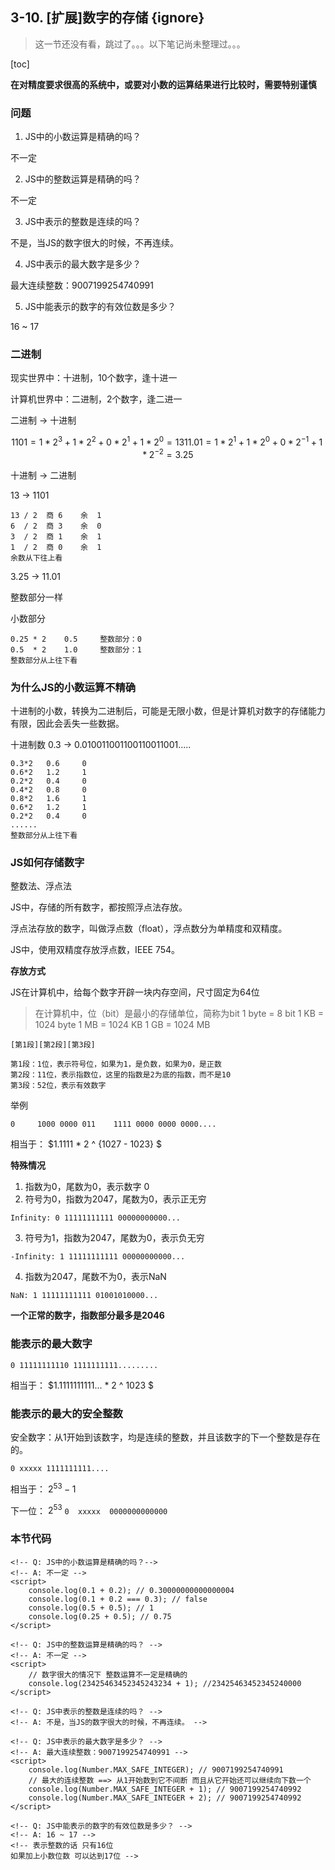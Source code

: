 ## 3-10. [扩展]数字的存储 {ignore}

> 这一节还没有看，跳过了。。。以下笔记尚未整理过。。。

[toc]

**在对精度要求很高的系统中，或要对小数的运算结果进行比较时，需要特别谨慎**

### 问题

1. JS中的小数运算是精确的吗？

不一定

2. JS中的整数运算是精确的吗？

不一定

3. JS中表示的整数是连续的吗？

不是，当JS的数字很大的时候，不再连续。

4. JS中表示的最大数字是多少？

最大连续整数：9007199254740991

5. JS中能表示的数字的有效位数是多少？

16 ~ 17



### 二进制

现实世界中：十进制，10个数字，逢十进一

计算机世界中：二进制，2个数字，逢二进一

二进制 -> 十进制

```math
1101 = 1*2^3 + 1*2^2 + 0*2^1 + 1*2^0 = 13

11.01 = 1*2^1 + 1*2^0 + 0*2^{-1} + 1*2^{-2} = 3.25
```

十进制 -> 二进制

13 -> 1101

```
13 / 2  商 6    余  1
6  / 2  商 3    余  0
3  / 2  商 1    余  1
1  / 2  商 0    余  1
余数从下往上看
```

3.25 -> 11.01

整数部分一样

小数部分

```
0.25 * 2    0.5     整数部分：0
0.5  * 2    1.0     整数部分：1
整数部分从上往下看
```

### 为什么JS的小数运算不精确

十进制的小数，转换为二进制后，可能是无限小数，但是计算机对数字的存储能力有限，因此会丢失一些数据。

十进制数 0.3 -> 0.010011001100110011001.....

```
0.3*2   0.6     0
0.6*2   1.2     1
0.2*2   0.4     0
0.4*2   0.8     0
0.8*2   1.6     1
0.6*2   1.2     1
0.2*2   0.4     0
......
整数部分从上往下看
```

### JS如何存储数字

整数法、浮点法

JS中，存储的所有数字，都按照浮点法存放。

浮点法存放的数字，叫做浮点数（float），浮点数分为单精度和双精度。

JS中，使用双精度存放浮点数，IEEE 754。

**存放方式**

JS在计算机中，给每个数字开辟一块内存空间，尺寸固定为64位

> 在计算机中，位（bit）是最小的存储单位，简称为bit
> 1 byte = 8 bit
> 1 KB = 1024 byte
> 1 MB = 1024 KB
> 1 GB = 1024 MB

```
[第1段][第2段][第3段]

第1段：1位，表示符号位，如果为1，是负数，如果为0，是正数
第2段：11位，表示指数位，这里的指数是2为底的指数，而不是10
第3段：52位，表示有效数字
```

举例

```
0     1000 0000 011    1111 0000 0000 0000....
```
相当于： $1.1111 * 2 ^ {1027 - 1023} $

**特殊情况**

1. 指数为0，尾数为0，表示数字 0
2. 符号为0，指数为2047，尾数为0，表示正无穷

```
Infinity: 0 11111111111 00000000000...
```

3. 符号为1，指数为2047，尾数为0，表示负无穷

```
-Infinity: 1 11111111111 00000000000...
```

4. 指数为2047，尾数不为0，表示NaN

```
NaN: 1 11111111111 01001010000...
```

**一个正常的数字，指数部分最多是2046**

### 能表示的最大数字

```
0 11111111110 1111111111.........
```

相当于： $1.1111111111... * 2 ^ 1023 $

### 能表示的最大的安全整数

安全数字：从1开始到该数字，均是连续的整数，并且该数字的下一个整数是存在的。

```
0 xxxxx 1111111111....
```

相当于： $2^53 - 1$

下一位： $2^53$   ```0  xxxxx  0000000000000```


### 本节代码


<html>
<!--在这里插入内容-->

    <!-- Q: JS中的小数运算是精确的吗？-->
    <!-- A: 不一定 -->
    <script>
        console.log(0.1 + 0.2); // 0.30000000000000004
        console.log(0.1 + 0.2 === 0.3); // false
        console.log(0.5 + 0.5); // 1
        console.log(0.25 + 0.5); // 0.75
    </script>

    <!-- Q: JS中的整数运算是精确的吗？ -->
    <!-- A: 不一定 -->
    <script>
        // 数字很大的情况下 整数运算不一定是精确的
        console.log(23425463452345243234 + 1); //23425463452345240000
    </script>

    <!-- Q: JS中表示的整数是连续的吗？ -->
    <!-- A: 不是，当JS的数字很大的时候，不再连续。 -->

    <!-- Q: JS中表示的最大数字是多少？ -->
    <!-- A: 最大连续整数：9007199254740991 -->
    <script>
        console.log(Number.MAX_SAFE_INTEGER); // 9007199254740991
        // 最大的连续整数 ==> 从1开始数到它不间断 而且从它开始还可以继续向下数一个
        console.log(Number.MAX_SAFE_INTEGER + 1); // 9007199254740992
        console.log(Number.MAX_SAFE_INTEGER + 2); // 9007199254740992
    </script>

    <!-- Q: JS中能表示的数字的有效位数是多少？ -->
    <!-- A: 16 ~ 17 -->
    <!-- 表示整数的话 只有16位
    如果加上小数位数 可以达到17位 -->
</html>
